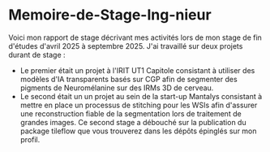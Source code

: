 # Memoire-de-Stage-Ing-nieur
Voici mon rapport de stage décrivant mes activités lors de mon stage de fin d'études d'avril 2025 à septembre 2025.
J'ai travaillé sur deux projets durant de stage :
  - Le premier était un projet à l'IRIT UT1 Capitole consistant à utiliser des modèles d'IA transparents basés sur CGP afin de segmenter des pigments de Neuromélanine sur des IRMs 3D de cerveau.
  - Le second était un un projet au sein de la start-up Mantalys consistant à mettre en place un processus de stitching pour les WSIs afin d'assurer une reconstruction fiable de la segmentation lors de traitement de grandes images.
    Ce second stage a débouché sur la publication du package tileflow que vous trouverez dans les dépôts épinglés sur mon profil.

